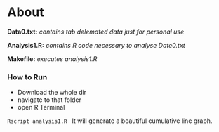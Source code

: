 <!-- Author: Zaeem Yousaf 
comments are made as standard in html
It supports all markup of HTML
-->
# About


**Data0.txt:** *contains tab delemated data just for personal use*

**Analysis1.R:** *contains R code necessary to analyse Date0.txt*

**Makefile:** *executes analysis1.R*
### How to Run
* Download the whole dir
* navigate to that folder
* open R Terminal

`Rscript analysis1.R `
It will generate a beautiful cumulative line graph.
